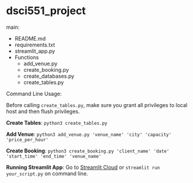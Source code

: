 # dsci551_project

main:

- README.md
- requirements.txt
- streamlit_app.py
- Functions
  - add_venue.py
  - create_booking.py
  - create_databases.py
  - create_tables.py
 

Command Line Usage:

Before calling ```create_tables.py```, make sure you grant all privileges to local host and then flush privileges.

**Create Tables**: ```python3 create_tables.py```

**Add Venue**: ```python3 add_venue.py 'venue_name' 'city' 'capacity' 'price_per_hour'```

**Create Booking**: ```python3 create_booking.py 'client_name' 'date' 'start_time' 'end_time' 'venue_name'```

**Running Streamlit App**: Go to [Streamlit Cloud](https://eventmanager-dsci551-s24.streamlit.app/) or ```streamlit run your_script.py``` on command line.




